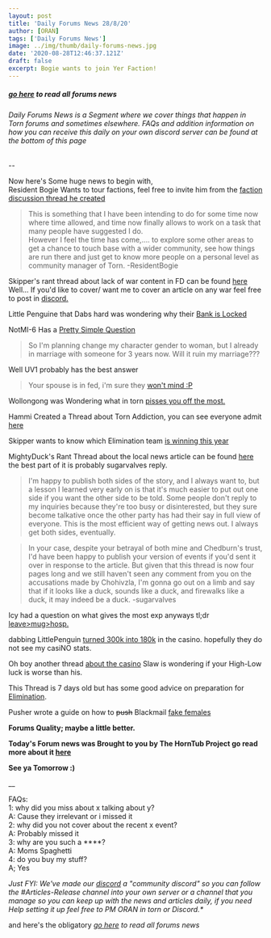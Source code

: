 ```yaml
---
layout: post
title: 'Daily Forums News 28/8/20'
author: [ORAN]
tags: ['Daily Forums News']
image: ../img/thumb/daily-forums-news.jpg
date: '2020-08-28T12:46:37.121Z'
draft: false
excerpt: Bogie wants to join Yer Faction!
---
```


##### _[go here](../../tags/daily-forums-news/) to read all forums news_  


###### Daily Forums News is a Segment where we cover things that happen in Torn forums and sometimes elsewhere. FAQs and addition information on how you can receive this daily on your own discord server can be found at the bottom of this page

--

Now here's Some huge news to begin with,  
Resident Bogie Wants to tour factions, feel free to invite him from the [faction discussion thread he created](https://www.torn.com/forums.php#/p=threads&f=9&t=16181989)  
>This is something that I have been intending to do for some time now where time allowed, and time now finally allows to work on a task that many people have suggested I do.  
>However I feel the time has come,.... to explore some other areas to get a chance to touch base with a wider community, see how things are run there and just get to know more people on a personal level as community manager of Torn. -ResidentBogie  


Skipper's rant thread about lack of war content in FD can be found [here](https://www.torn.com/forums.php#/p=threads&f=9&t=16182193&b=0&a=0) Well... If you'd like to cover/ want me to cover an article on any war  feel free to post in [discord.](https://discord.gg/yvNCTXB)  


Little Penguine that Dabs hard was wondering why their [Bank is Locked](https://www.torn.com/forums.php#/p=threads&f=3&t=16182203&b=0&a=0)  


NotMI-6 Has a [Pretty Simple Question](https://www.torn.com/forums.php#/p=threads&f=3&t=16182256&b=0&a=0)
> So I'm planning change my character gender to woman, but I already in marriage with someone for 3 years now. Will it ruin my marriage???

Well UV1 probably has the best answer  
>Your spouse is in fed, i'm sure they [won't mind :P](https://www.torn.com/forums.php#/p=threads&f=3&t=16182256&b=0&a=0&to=20713869)


Wollongong was Wondering what in torn [pisses you off the most.](https://www.torn.com/forums.php#/p=threads&f=2&t=16182255&b=0&a=0)  

Hammi Created a Thread about Torn Addiction, you can see everyone admit [here](https://www.torn.com/forums.php#/p=threads&f=2&t=16182108)    

Skipper wants to know which Elimination team [is winning this year](https://www.torn.com/forums.php?p=threads&f=2&t=16182195&b=0&a=0)   

MightyDuck's Rant Thread about the local news article can be found [here](https://www.torn.com/forums.php?p=threads&f=2&t=16182007&b=0&a=0) the best part of it is probably sugarvalves reply.  
>I'm happy to publish both sides of the story, and I always want to, but a lesson I learned very early on is that it's much easier to put out one side if you want the other side to be told. Some people don't reply to my inquiries because they're too busy or disinterested, but they sure become talkative once the other party has had their say in full view of everyone. This is the most efficient way of getting news out. I always get both sides, eventually.

>In your case, despite your betrayal of both mine and Chedburn's trust, I'd have been happy to publish your version of events if you'd sent it over in response to the article. But given that this thread is now four pages long and we still haven't seen any comment from you on the accusations made by Chohivzla, I'm gonna go out on a limb and say that if it looks like a duck, sounds like a duck, and firewalks like a duck, it may indeed be a duck. -sugarvalves    

Icy had a question on what gives the most exp anyways tl;dr [leave>mug>hosp.](https://www.torn.com/forums.php?p=threads&f=2&t=16182023)   

dabbing LittlePenguin [turned 300k into 180k](https://www.torn.com/forums.php#/p=threads&f=2&t=16182177&b=0&a=0) in the casino. hopefully they do not see my casiNO stats.  

Oh boy another thread [about the casino](https://www.torn.com/forums.php#/p=threads&f=2&t=16182079&b=0&a=0) Slaw is wondering if your High-Low luck is worse than his.  

This Thread is 7 days old but has some good advice on preparation for [Elimination](https://www.torn.com/forums.php#/p=threads&f=61&t=16180983).    

Pusher wrote a guide on how to ~~push~~ Blackmail [fake females](https://www.torn.com/forums.php#/p=threads&f=61&t=16182202&b=0&a=0)   


**Forums Quality; maybe a little better.**

**Today's Forum news was Brought to you by The HornTub Project go read more about it [here](https://torn.oran.pw/welcome-to-tornhub/)**  

**See ya Tomorrow :)**

__

FAQs:  
1: why did you miss about x talking about y?  
A: Cause they irrelevant or i missed it  
2: why did you not cover about the recent x event?  
A: Probably missed it  
3: why are you such a ****?  
A: Moms Spaghetti  
4: do you buy my stuff?  
A; Yes  

_Just FYI: We've made our [discord](https://discord.gg/yvNCTXB) a "community discord" so you can follow the #Articles-Release channel into your own server or a channel that you manage so you can keep up with the news and articles daily, if you need Help setting it up feel free to PM ORAN in torn or Discord.*_  


and here's the obligatory _[go here](../../tags/daily-forums-news/) to read all forums news_

